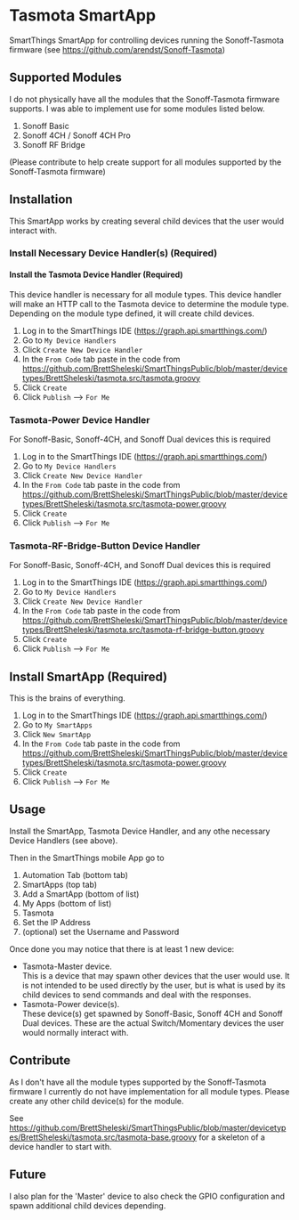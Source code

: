 # Tasmota SmartApp
SmartThings SmartApp for controlling devices running the Sonoff-Tasmota firmware (see https://github.com/arendst/Sonoff-Tasmota)

## Supported Modules
I do not physically have all the modules that the Sonoff-Tasmota firmware supports.  I was able to implement use for some modules listed below.
1.  Sonoff Basic
2.  Sonoff 4CH / Sonoff 4CH Pro
3.  Sonoff RF Bridge

(Please contribute to help create support for all modules supported by the Sonoff-Tasmota firmware)

## Installation
This SmartApp works by creating several child devices that the user would interact with.

### Install Necessary Device Handler(s) (Required)
#### Install the Tasmota Device Handler (Required)
This device handler is necessary for all module types.  This device handler will make an HTTP call to the Tasmota device to determine the module type.  Depending on the module type defined, it will create child devices.
1. Log in to the SmartThings IDE (https://graph.api.smartthings.com/)
2. Go to `My Device Handlers`
3. Click `Create New Device Handler`
4. In the `From Code` tab paste in the code from https://github.com/BrettSheleski/SmartThingsPublic/blob/master/devicetypes/BrettSheleski/tasmota.src/tasmota.groovy
5. Click `Create`
6. Click `Publish` --> `For Me`

### Tasmota-Power Device Handler
For Sonoff-Basic, Sonoff-4CH, and Sonoff Dual devices this is required
1. Log in to the SmartThings IDE (https://graph.api.smartthings.com/)
2. Go to `My Device Handlers`
3. Click `Create New Device Handler`
4. In the `From Code` tab paste in the code from https://github.com/BrettSheleski/SmartThingsPublic/blob/master/devicetypes/BrettSheleski/tasmota.src/tasmota-power.groovy
5. Click `Create`
6. Click `Publish` --> `For Me`

### Tasmota-RF-Bridge-Button Device Handler
For Sonoff-Basic, Sonoff-4CH, and Sonoff Dual devices this is required
1. Log in to the SmartThings IDE (https://graph.api.smartthings.com/)
2. Go to `My Device Handlers`
3. Click `Create New Device Handler`
4. In the `From Code` tab paste in the code from https://github.com/BrettSheleski/SmartThingsPublic/blob/master/devicetypes/BrettSheleski/tasmota.src/tasmota-rf-bridge-button.groovy
5. Click `Create`
6. Click `Publish` --> `For Me`

## Install SmartApp (Required)
This is the brains of everything.
1. Log in to the SmartThings IDE (https://graph.api.smartthings.com/)
2. Go to `My SmartApps`
3. Click `New SmartApp`
4. In the `From Code` tab paste in the code from https://github.com/BrettSheleski/SmartThingsPublic/blob/master/devicetypes/BrettSheleski/tasmota.src/tasmota-power.groovy
5. Click `Create`
6. Click `Publish` --> `For Me`

## Usage
Install the SmartApp, Tasmota Device Handler, and any othe necessary Device Handlers (see above).

Then in the SmartThings mobile App go to 
1.  Automation Tab (bottom tab)
2.  SmartApps (top tab)
3.  Add a SmartApp (bottom of list)
4.  My Apps (bottom of list)
5.  Tasmota
6.  Set the IP Address
7.  (optional) set the Username and Password

Once done you may notice that there is at least 1 new device:
* Tasmota-Master device.  
This is a device that may spawn other devices that the user would use.  It is not intended to be used directly by the user, but is what is used by its child devices to send commands and deal with the responses.
* Tasmota-Power device(s).  
These device(s) get spawned by Sonoff-Basic, Sonoff 4CH and Sonoff Dual devices.  These are the actual Switch/Momentary devices the user would normally interact with.

## Contribute
As I don't have all the module types supported by the Sonoff-Tasmota firmware I currently do not have implementation for all module types.  Please create any other child device(s) for the module.

See https://github.com/BrettSheleski/SmartThingsPublic/blob/master/devicetypes/BrettSheleski/tasmota.src/tasmota-base.groovy for a skeleton of a device handler to start with.

## Future
I also plan for the 'Master' device to also check the GPIO configuration and spawn additional child devices depending.